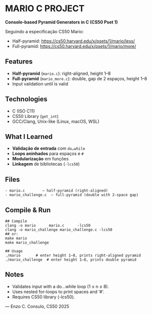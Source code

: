# MARIO C PROJECT

**Console-based Pyramid Generators in C (CS50 Pset 1)**

Seguindo a especificação CS50 Mario:  
- Half-pyramid: https://cs50.harvard.edu/x/psets/1/mario/less/  
- Full-pyramid: https://cs50.harvard.edu/x/psets/1/mario/more/  

## Features
- **Half-pyramid** (`mario.c`): right-aligned, height 1–8  
- **Full-pyramid** (`mario_more.c`): double, gap de 2 espaços, height 1–8  
- Input validation until is valid

## Technologies
- C (ISO C11)  
- CS50 Library (`get_int`)  
- GCC/Clang, Unix-like (Linux, macOS, WSL)

## What I Learned
- **Validação de entrada** com `do…while`  
- **Loops aninhados** para espaços e `#`  
- **Modularização** em funções  
- **Linkagem** de bibliotecas (`-lcs50`)

## Files
```
- mario.c        – half-pyramid (right-aligned)
- mario_challenge.c  – full-pyramid (double with 2-space gap)
```
## Compile & Run
```
## Compile
clang -o mario      mario.c      -lcs50
clang -o mario_challenge mario_challenge.c -lcs50
## or:
make mario
make mario_challenge

## Usage
./mario       # enter height 1–8, prints right-aligned pyramid
./mario_challenge  # enter height 1–8, prints double pyramid
```
## Notes
- Validates input with a do…while loop (1 ≤ n ≤ 8).
- Uses nested for-loops to print spaces and ‘#’.
- Requires CS50 library (-lcs50).

— Enzo C. Consulo, CS50 2025
